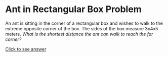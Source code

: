 # Ant in Rectangular Box Problem

An ant is sitting in the corner of a rectangular box and wishes to walk to the 
extreme opposite corner of the box. The sides of the box measure 3x4x5 meters. 
*What is the shortest distance the ant can walk to reach the far corner?*

[Click to see answer](../answers/ant_in_rectangular_box_answer.md)
